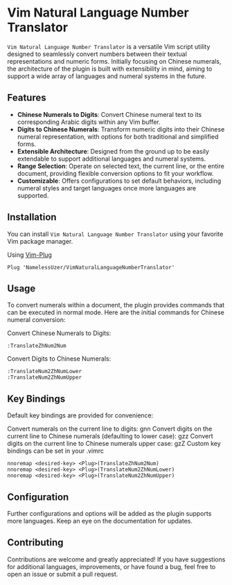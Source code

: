 # Vim Natural Language Number Translator

`Vim Natural Language Number Translator` is a versatile Vim script utility designed to seamlessly convert numbers between their textual representations and numeric forms. Initially focusing on Chinese numerals, the architecture of the plugin is built with extensibility in mind, aiming to support a wide array of languages and numeral systems in the future.

## Features

- **Chinese Numerals to Digits**: Convert Chinese numeral text to its corresponding Arabic digits within any Vim buffer.
- **Digits to Chinese Numerals**: Transform numeric digits into their Chinese numeral representation, with options for both traditional and simplified forms.
- **Extensible Architecture**: Designed from the ground up to be easily extendable to support additional languages and numeral systems.
- **Range Selection**: Operate on selected text, the current line, or the entire document, providing flexible conversion options to fit your workflow.
- **Customizable**: Offers configurations to set default behaviors, including numeral styles and target languages once more languages are supported.

## Installation

You can install `Vim Natural Language Number Translator` using your favorite Vim package manager.

Using [Vim-Plug](https://github.com/junegunn/vim-plug)

```vim
Plug 'NamelessUzer/VimNaturalLanguageNumberTranslator'
```

## Usage

To convert numerals within a document, the plugin provides commands that can be executed in normal mode. Here are the initial commands for Chinese numeral conversion:

Convert Chinese Numerals to Digits:

```Vim
:TranslateZhNum2Num
```

Convert Digits to Chinese Numerals:

```
:TranslateNum2ZhNumLower
:TranslateNum2ZhNumUpper
```

## Key Bindings

Default key bindings are provided for convenience:

Convert numerals on the current line to digits: gnn
Convert digits on the current line to Chinese numerals (defaulting to lower case): gzz
Convert digits on the current line to Chinese numerals upper case: gzZ
Custom key bindings can be set in your .vimrc

```Vim
nnoremap <desired-key> <Plug>(TranslateZhNum2Num)
nnoremap <desired-key> <Plug>(TranslateNum2ZhNumLower)
nnoremap <desired-key> <Plug>(TranslateNum2ZhNumUpper)
```

## Configuration

Further configurations and options will be added as the plugin supports more languages. Keep an eye on the documentation for updates.

## Contributing

Contributions are welcome and greatly appreciated! If you have suggestions for additional languages, improvements, or have found a bug, feel free to open an issue or submit a pull request.
